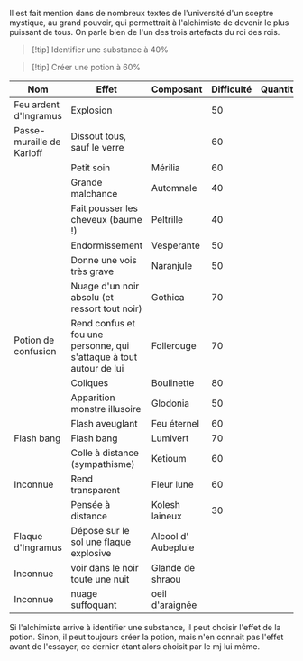 Il est fait mention dans de nombreux textes de l'université d'un sceptre mystique, au grand pouvoir, qui permettrait à l'alchimiste de devenir le plus puissant de tous.
On parle bien de l'un des trois artefacts du roi des rois.

> [!tip] Identifier une substance à 40%

> [!tip] Créer une potion à 60%

| Nom                       | Effet                                                               | Composant           | Difficulté | Quantité |
| ------------------------- | ------------------------------------------------------------------- | ------------------- | ---------- | -------- |
| Feu ardent d'Ingramus     | Explosion                                                           |                     | 50         |          |
| Passe-muraille de Karloff | Dissout tous, sauf le verre                                         |                     | 60         |          |
|                           | Petit soin                                                          | Mérilia             | 60         |          |
|                           | Grande malchance                                                    | Automnale           | 40         |          |
|                           | Fait pousser les cheveux (baume !)                                  | Peltrille           | 40         |          |
|                           | Endormissement                                                      | Vesperante          | 50         |          |
|                           | Donne une vois très grave                                           | Naranjule           | 50         |          |
|                           | Nuage d'un noir absolu (et ressort tout noir)                       | Gothica             | 70         |          |
| Potion de confusion       | Rend confus et fou une personne, qui s'attaque à tout autour de lui | Follerouge          | 70         |          |
|                           | Coliques                                                            | Boulinette          | 80         |          |
|                           | Apparition monstre illusoire                                        | Glodonia            | 50         |          |
|                           | Flash aveuglant                                                     | Feu éternel         | 60         |          |
| Flash bang                | Flash bang                                                          | Lumivert            | 70         |          |
|                           | Colle à distance (sympathisme)                                      | Ketioum             | 60         |          |
| Inconnue                  | Rend transparent                                                    | Fleur lune          | 60         |          |
|                           | Pensée à distance                                                   | Kolesh laineux      | 30         |          |
| Flaque d'Ingramus         | Dépose sur le sol une flaque explosive                              | Alcool d' Aubepluie |            |          |
| Inconnue                  | voir dans le noir toute une nuit                                    | Glande de shraou    |            |          |
| Inconnue                  | nuage suffoquant                                                    | oeil d'araignée     |            |          |
Si l'alchimiste arrive à identifier une substance, il peut choisir l'effet de la potion. Sinon, il peut toujours créer la potion, mais n'en connait pas l'effet avant de l'essayer, ce dernier étant alors choisit par le mj lui même.